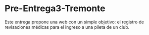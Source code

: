 # Pre-Entrega3-Tremonte

Este entrega propone una web con un simple objetivo: el registro de revisaciones médicas para el ingreso a una pileta de un club. 

